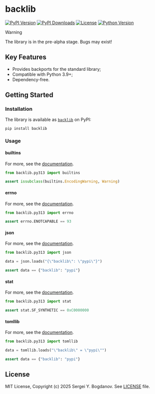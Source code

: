 # backlib

[![PyPI Version][shields/pypi/version]][pypi/homepage]
[![PyPI Downloads][shields/pypi/downloads]][pypi/homepage]
[![License][shields/pypi/license]][github/license]
[![Python Version][shields/python/version]][pypi/homepage]

> [!WARNING]
> The library is in the pre-alpha stage. Bugs may exist!

## Key Features

* Provides backports for the standard library;
* Compatible with Python 3.9+;
* Dependency-free.

## Getting Started

### Installation

The library is available as [`backlib`][pypi/homepage] on PyPI:

```shell
pip install backlib
```

### Usage

#### builtins

For more, see the [documentation][docs/builtins].

```python
from backlib.py313 import builtins

assert issubclass(builtins.EncodingWarning, Warning)
```

#### errno

For more, see the [documentation][docs/errno].

```python
from backlib.py313 import errno

assert errno.ENOTCAPABLE == 93
```

#### json

For more, see the [documentation][docs/json].

```python
from backlib.py313 import json

data = json.loads("{\"backlib\": \"pypi\"}")

assert data == {"backlib": "pypi"}
```

#### stat

For more, see the [documentation][docs/stat].

```python
from backlib.py313 import stat

assert stat.SF_SYNTHETIC == 0xC0000000
```

#### tomllib

For more, see the [documentation][docs/tomllib].

```python
from backlib.py313 import tomllib

data = tomllib.loads("\"backlib\" = \"pypi\"")

assert data == {"backlib": "pypi"}
```

## License

MIT License, Copyright (c) 2025 Sergei Y. Bogdanov. See [LICENSE][github/license] file.

<!-- --- --- --- --- --- --- --- --- --- --- --- --- --- --- --- --- --- --- --- --- --- --- --- -->

[docs/builtins]: https://backlib.readthedocs.io/en/latest/backports/python313/builtins.html
[docs/errno]: https://backlib.readthedocs.io/en/latest/backports/python313/errno.html
[docs/json]: https://backlib.readthedocs.io/en/latest/backports/python313/json.html
[docs/stat]: https://backlib.readthedocs.io/en/latest/backports/python313/stat.html
[docs/tomllib]: https://backlib.readthedocs.io/en/latest/backports/python313/tomllib.html

[github/license]: https://github.com/syubogdanov/backlib/tree/main/LICENSE

[pypi/homepage]: https://pypi.org/project/backlib/

[shields/pypi/downloads]: https://img.shields.io/pypi/dm/backlib.svg?color=green
[shields/pypi/license]: https://img.shields.io/pypi/l/backlib.svg?color=green
[shields/pypi/version]: https://img.shields.io/pypi/v/backlib.svg?color=green
[shields/python/version]: https://img.shields.io/pypi/pyversions/backlib.svg?color=green
